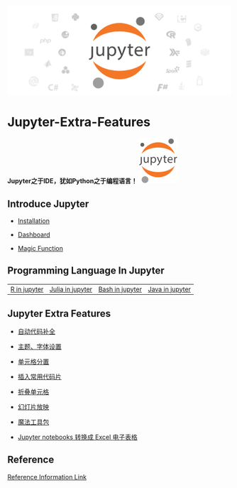 ![](https://github.com/Hourout/Jupyter-Extra-Features/blob/master/image/jupyter_logo1.png)

# Jupyter-Extra-Features

#### Jupyter之于IDE，犹如Python之于编程语言！ ![](https://github.com/Hourout/Jupyter-Extra-Features/blob/master/image/jupyter_logo.svg)

## Introduce Jupyter

- [Installation](https://github.com/Hourout/Jupyter-Extra-Features/blob/master/ExtraFeatures/introduce.md)

- [Dashboard](https://github.com/Hourout/Jupyter-Extra-Features/blob/master/ExtraFeatures/dashboard.md)

- [Magic Function](https://github.com/Hourout/Jupyter-Extra-Features/blob/master/ExtraFeatures/magic.md)

## Programming Language In Jupyter

|  |  |  |  |
| --- | --- | --- | --- |
| [R in jupyter](https://github.com/Hourout/Jupyter-Extra-Features/blob/master/ExtraFeatures/R_in_Jupyter.md) | [Julia in jupyter](https://github.com/Hourout/Jupyter-Extra-Features/blob/master/ExtraFeatures/Julia_in_Jupyter.md) | [Bash in jupyter](https://github.com/Hourout/Jupyter-Extra-Features/blob/master/ExtraFeatures/Bash_in_Jupyter.md) | [Java in jupyter](https://github.com/Hourout/Jupyter-Extra-Features/blob/master/ExtraFeatures/Java_in_Jupyter.md) |

## Jupyter Extra Features

- [自动代码补全](https://github.com/Hourout/Jupyter-Extra-Features/blob/master/ExtraFeatures/%E8%87%AA%E5%8A%A8%E4%BB%A3%E7%A0%81%E8%A1%A5%E5%85%A8.md)

- [主题、字体设置](https://github.com/Hourout/Jupyter-Extra-Features/blob/master/ExtraFeatures/%E4%B8%BB%E9%A2%98%E5%AD%97%E4%BD%93%E8%AE%BE%E7%BD%AE.md)

- [单元格分置](https://github.com/Hourout/Jupyter-Extra-Features/blob/master/ExtraFeatures/Split_Cells_Notebook.md)

- [插入常用代码片](https://github.com/Hourout/Jupyter-Extra-Features/blob/master/ExtraFeatures/Snippets.md)

- [折叠单元格](https://github.com/Hourout/Jupyter-Extra-Features/blob/master/ExtraFeatures/Collapsible_Headings.md)

- [幻灯片放映](https://github.com/Hourout/Jupyter-Extra-Features/blob/master/ExtraFeatures/Slideshow.md)

- [魔法工具包](https://github.com/Hourout/Jupyter-Extra-Features/blob/master/ExtraFeatures/widgets.md)

- [Jupyter notebooks 转换成 Excel 电子表格](https://github.com/Hourout/Jupyter-Extra-Features/blob/master/ExtraFeatures/nb2xls.md)

## Reference

[Reference Information Link](https://github.com/Hourout/Jupyter-Extra-Features/blob/master/ExtraFeatures/reference.md)
